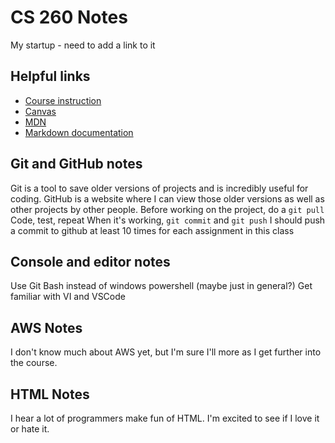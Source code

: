# CS 260 Notes

My startup - need to add a link to it

## Helpful links

- [Course instruction](https://github.com/webprogramming260)
- [Canvas](https://byu.instructure.com)
- [MDN](https://developer.mozilla.org)
- [Markdown documentation](https://docs.github.com/en/get-started/writing-on-github/getting-started-with-writing-and-formatting-on-github/basic-writing-and-formatting-syntax)

## Git and GitHub notes

Git is a tool to save older versions of projects and is incredibly useful for coding.
GitHub is a website where I can view those older versions as well as other projects by other people.
Before working on the project, do a `git pull`
Code, test, repeat
When it's working, `git commit` and `git push`
I should push a commit to github at least 10 times for each assignment in this class

## Console and editor notes

Use Git Bash instead of windows powershell (maybe just in general?)
Get familiar with VI and VSCode

## AWS Notes

I don't know much about AWS yet, but I'm sure I'll more as I get further into the course.

## HTML Notes

I hear a lot of programmers make fun of HTML. I'm excited to see if I love it or hate it.